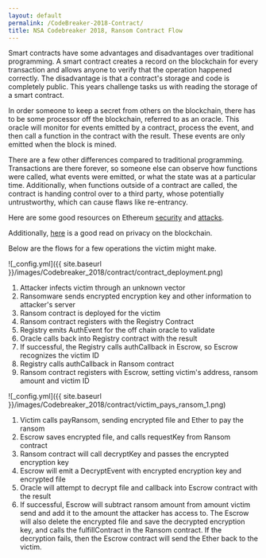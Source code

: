 ```yaml
---
layout: default
permalink: /CodeBreaker-2018-Contract/
title: NSA Codebreaker 2018, Ransom Contract Flow
---
```


Smart contracts have some advantages and disadvantages over traditional programming. A smart contract creates a record on the blockchain for every transaction and allows anyone to verify that the operation happened correctly. The disadvantage is that a contract's storage and code is completely public. This years challenge tasks us with reading the storage of a smart contract. 

In order someone to keep a secret from others on the blockchain, there has to be some processor off the blockchain, referred to as an oracle. This oracle will monitor for events emitted by a contract, process the event, and then call a function in the contract with the result. These events are only emitted when the block is mined. 

There are a few other differences compared to traditional programming. Transactions are there forever, so someone else can observe how functions were called, what events were emitted, or what the state was at a particular time. Additionally, when functions outside of a contract are called, the contract is handing control over to a third party, whose potentially untrustworthy, which can cause flaws like re-entrancy. 

Here are some good resources on Ethereum [security](https://solidity.readthedocs.io/en/latest/security-considerations.html#re-entrancy) and [attacks](https://consensys.github.io/smart-contract-best-practices/known_attacks/).

Additionally, [here](https://blog.ethereum.org/2016/01/15/privacy-on-the-blockchain/) is a good read on privacy on the blockchain. 

Below are the flows for a few operations the victim might make. 

![_config.yml]({{ site.baseurl }}/images/Codebreaker_2018/contract/contract_deployment.png)

1. Attacker infects victim through an unknown vector
2. Ransomware sends encrypted encryption key and other information to attacker's server
3. Ransom contract is deployed for the victim
4. Ransom contract registers with the Registry Contract
5. Registry emits AuthEvent for the off chain oracle to validate
6. Oracle calls back into Registry contract with the result
7. If successful, the Registry calls authCallback in Escrow, so Escrow recognizes the victim ID
8. Registry calls authCallback in Ransom contract
9. Ransom contract registers with Escrow, setting victim's address, ransom amount and victim ID

![_config.yml]({{ site.baseurl }}/images/Codebreaker_2018/contract/victim_pays_ransom_1.png)

1. Victim calls payRansom, sending encrypted file and Ether to pay the ransom
2. Escrow saves encrypted file, and calls requestKey from Ransom contract
3. Ransom contract will call decryptKey and passes the encrypted encryption key
4. Escrow will emit a DecryptEvent with encrypted encryption key and encrypted file
5. Oracle will attempt to decrypt file and callback into Escrow contract with the result
6. If successful, Escrow will subtract ransom amount from amount victim send and add it to the amount the attacker has access to. The Escrow will also delete the encrypted file and save the decrypted encryption key, and calls the fulfillContract in the Ransom contract. If the decryption fails, then the Escrow contract will send the Ether back to the victim. 



